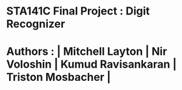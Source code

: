 # STA141C Final Project : Digit Recognizer
# Authors : | Mitchell Layton | Nir Voloshin | Kumud Ravisankaran | Triston Mosbacher |


